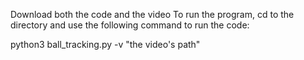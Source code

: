 Download both the code and the video
To run the program, cd to the directory and use the following command to run the code:

python3 ball_tracking.py -v "the video's path"
